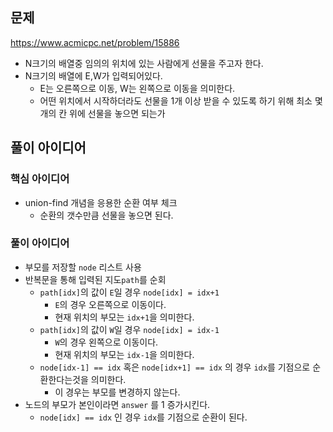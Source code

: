 ## 문제

https://www.acmicpc.net/problem/15886

- N크기의 배열중 임의의 위치에 있는 사람에게 선물을 주고자 한다.
- N크기의 배열에 E,W가 입력되어있다.
  - E는 오른쪽으로 이동, W는 왼쪽으로 이동을 의미한다.
  - 어떤 위치에서 시작하더라도 선물을 1개 이상 받을 수 있도록 하기 위해 최소 몇개의 칸 위에 선물을 놓으면 되는가

## 풀이 아이디어

### 핵심 아이디어

- union-find 개념을 응용한 순환 여부 체크
  - 순환의 갯수만큼 선물을 놓으면 된다.

### 풀이 아이디어

- 부모를 저장할 `node` 리스트 사용
- 반복문을 통해 입력된 지도`path`를 순회
  - `path[idx]`의 값이 `E`일 경우 `node[idx] = idx+1`
    - `E`의 경우 오른쪽으로 이동이다. 
    - 현재 위치의 부모는 `idx+1`을 의미한다.
  - `path[idx]`의 값이 `W`일 경우 `node[idx] = idx-1`
    - `W`의 경우 왼쪽으로 이동이다.
    - 현재 위치의 부모는 `idx-1`을 의미한다.
  - `node[idx-1] == idx` 혹은 `node[idx+1] == idx` 의 경우 `idx`를 기점으로 순환한다는것을 의미한다.
    - 이 경우는 부모를 변경하지 않는다.
- 노드의 부모가 본인이라면 `answer` 를 1 증가시킨다.
  - `node[idx] == idx` 인 경우 `idx`를 기점으로 순환이 된다.

